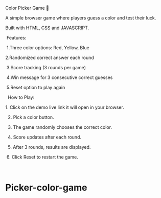 Color Picker Game 🎨
‎

‎A simple browser game where players guess a color and test their luck.


Built with HTML, CSS and JAVASCRIPT.

‎
‎Features:

‎
‎1.Three color options: Red, Yellow, Blue
‎

2.‎Randomized correct answer each round


‎
3.‎Score tracking (3 rounds per game)


‎
4.‎Win message for 3 consecutive correct guesses


‎
5.‎Reset option to play again

‎
‎
‎How to Play:
‎


‎1. Click on the demo live link it will open in your browser.

‎
‎
‎2. Pick a color button.

‎
‎
‎3. The game randomly chooses the correct color.

‎
‎
‎4. Score updates after each round.

‎
‎
‎5. After 3 rounds, results are displayed.
‎

‎
‎6. Click Reset to restart the game.
‎

‎

# Picker-color-game
